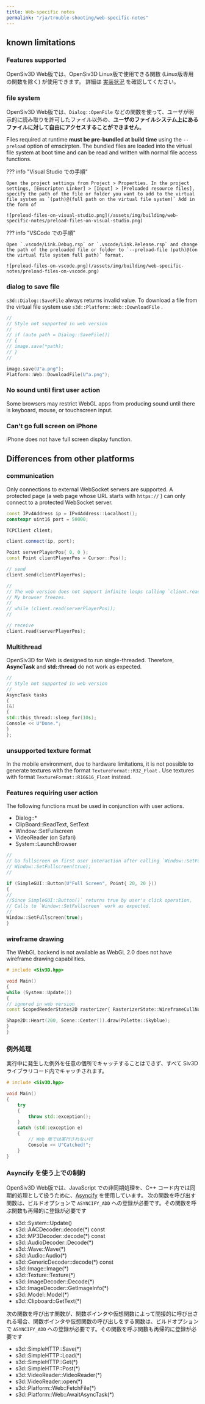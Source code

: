 ```yaml
---
title: Web-specific notes
permalink: "/ja/trouble-shooting/web-specific-notes"
---
```


## known limitations

### Features supported

OpenSiv3D Web版では、OpenSiv3D Linux版で使用できる関数 (Linux版専用の関数を除く) が使用できます。 詳細は [実装状況](/status) を確認してください。

### file system

OpenSiv3D Web版では、`Dialog::OpenFile` などの関数を使って、ユーザが明示的に読み取りを許可したファイル以外の、**ユーザのファイルシステム上にあるファイルに対して自由にアクセスすることができません**。

Files required at runtime <strong>must be pre-bundled at build time</strong> using the <code>--preload</code> option of emscirpten. The bundled files are loaded into the virtual file system at boot time and can be read and written with normal file access functions.

??? info "Visual Studio での手順"

```
Open the project settings from Project > Properties. In the project settings, [Emscripten Linker] > [Input] > [Preloaded resource files], specify the path of the file or folder you want to add to the virtual file system as `(path)@(full path on the virtual file system)` Add in the form of

![preload-files-on-visual-studio.png](/assets/img/building/web-specific-notes/preload-files-on-visual-studio.png)
```

??? info "VSCode での手順"

```
Open `.vscode/Link.Debug.rsp` or `.vscode/Link.Release.rsp` and change the path of the preloaded file or folder to `--preload-file (path)@(on the virtual file system full path)` format.

![preload-files-on-vscode.png](/assets/img/building/web-specific-notes/preload-files-on-vscode.png)
```

### dialog to save file

`s3d::Dialog::SaveFile` always returns invalid value. To download a file from the virtual file system use `s3d::Platform::Web::DownloadFile` .

```cpp
//
// Style not supported in web version
//
// if (auto path = Dialog::SaveFile())
// {
// image.save(*path);
// }
//

image.save(U"a.png");
Platform::Web::DownloadFile(U"a.png");
```

### No sound until first user action

Some browsers may restrict WebGL apps from producing sound until there is keyboard, mouse, or touchscreen input.

### Can't go full screen on iPhone

iPhone does not have full screen display function.

## Differences from other platforms

### communication

Only connections to external WebSocket servers are supported. A protected page (a web page whose URL starts with `https://` ) can only connect to a protected WebSocket server.

<!-- TODO: asyncify allows busy loop -->

```cpp
const IPv4Address ip = IPv4Address::Localhost();
constexpr uint16 port = 50000;

TCPClient client;

client.connect(ip, port);

Point serverPlayerPos{ 0, 0 };
const Point clientPlayerPos = Cursor::Pos();

// send
client.send(clientPlayerPos);

//
// The web version does not support infinite loops calling `client.read`.
// My browser freezes.
//
// while (client.read(serverPlayerPos));
//

// receive
client.read(serverPlayerPos);
```

### Multithread

OpenSiv3D for Web is designed to run single-threaded. Therefore, **AsyncTask** and **std::thread** do not work as expected.

```cpp
//
// Style not supported in web version
//
AsyncTask tasks
{
[&]
{
std::this_thread::sleep_for(10s);
Console << U"Done.";
}
};
```

### unsupported texture format

In the mobile environment, due to hardware limitations, it is not possible to generate textures with the format `TextureFormat::R32_Float` . Use textures with format `TextureFormat::R16G16_Float` instead.

### Features requiring user action

The following functions must be used in conjunction with user actions.

- Dialog::*
- ClipBoard::ReadText, SetText
- Window::SetFullscreen
- VideoReader (on Safari)
- System::LaunchBrowser

```cpp
//
// Go fullscreen on first user interaction after calling `Window::SetFullscreen`.
// Window::SetFullscreen(true);
//

if (SimpleGUI::Button(U"Full Screen", Point{ 20, 20 }))
{
//
//Since SimpleGUI::Button()` returns true by user's click operation,
// Calls to `Window::SetFullscreen` work as expected.
//
Window::SetFullscreen(true);
}
```

### wireframe drawing

The WebGL backend is not available as WebGL 2.0 does not have wireframe drawing capabilities.

```cpp
# include <Siv3D.hpp>

void Main()
{
while (System::Update())
{
// ignored in web version
const ScopedRenderStates2D rasterizer{ RasterizerState::WireframeCullNone };

Shape2D::Heart(200, Scene::Center()).draw(Palette::Skyblue);
}
}
```

### 例外処理

実行中に発生した例外を任意の個所でキャッチすることはできず、すべて Siv3D ライブラリコード内でキャッチされます。

```cpp
# include <Siv3D.hpp>

void Main()
{
    try
    {
        throw std::exception();
    }
    catch (std::exception e)
    {
        // Web 版では実行されない行
        Console << U"Catched!";
    }
}
```

### Asyncify を使う上での制約

OpenSiv3D Web版では、JavaScript での非同期処理を、C++ コード内では同期的処理として扱うために、[Asyncify](https://emscripten.org/docs/porting/asyncify.html) を使用しています。 次の関数を呼び出す関数は、ビルドオプションで `ASYNCIFY_ADD` への登録が必要です。その関数を呼ぶ関数も再帰的に登録が必要です

- s3d::System::Update()
- s3d::AACDecoder::decode(*) const
- s3d::MP3Decoder::decode(*) const
- s3d::AudioDecoder::Decode(*)
- s3d::Wave::Wave(*)
- s3d::Audio::Audio(*)
- s3d::GenericDecoder::decode(*) const
- s3d::Image::Image(*)
- s3d::Texture::Texture(*)
- s3d::ImageDecoder::Decode(*)
- s3d::ImageDecoder::GetImageInfo(*)
- s3d::Model::Model(*)
- s3d::Clipboard::GetText(*)

次の関数を呼び出す関数が、関数ポインタや仮想関数によって間接的に呼び出される場合、関数ポインタや仮想関数の呼び出しをする関数は、ビルドオプションで `ASYNCIFY_ADD` への登録が必要です。その関数を呼ぶ関数も再帰的に登録が必要です

- s3d::SimpleHTTP::Save(*)
- s3d::SimpleHTTP::Load(*)
- s3d::SimpleHTTP::Get(*)
- s3d::SimpleHTTP::Post(*)
- s3d::VideoReader::VideoReader(*)
- s3d::VideoReader::open(*)
- s3d::Platform::Web::FetchFile(*)
- s3d::Platform::Web::AwaitAsyncTask(*)
